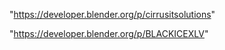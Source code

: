 "https://developer.blender.org/p/cirrusitsolutions"

"https://developer.blender.org/p/BLACKICEXLV"

 
 
